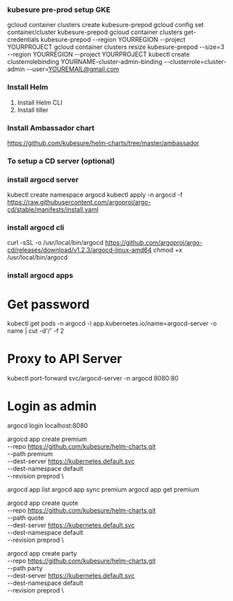 ### kubesure pre-prod setup GKE

gcloud container clusters create kubesure-prepod
gcloud config set container/cluster kubesure-prepod
gcloud container clusters get-credentials kubesure-prepod --region YOURREGION --project YOURPROJECT
gcloud container clusters resize kubesure-prepod --size=3 --region YOURREGION --project YOURPROJECT
kubectl create clusterrolebinding YOURNAME-cluster-admin-binding --clusterrole=cluster-admin --user=YOUREMAIL@gmail.com

### Install Helm 

1. Install Helm CLI
2. Install tiller 
  
### Install Ambassador chart

https://github.com/kubesure/helm-charts/tree/master/ambassador
  
### To setup a CD server (optional) 
   
### install argocd server 

kubectl create namespace argocd
kubectl apply -n argocd -f https://raw.githubusercontent.com/argoproj/argo-cd/stable/manifests/install.yaml

### install argocd cli

curl -sSL -o /usr/local/bin/argocd https://github.com/argoproj/argo-cd/releases/download/v1.2.3/argocd-linux-amd64
chmod +x /usr/local/bin/argocd

### install argocd apps

# Get password
kubectl get pods -n argocd -l app.kubernetes.io/name=argocd-server -o name | cut -d'/' -f 2
# Proxy to API Server
kubectl port-forward svc/argocd-server -n argocd 8080:80
# Login as admin 
argocd login localhost:8080

argocd app create premium \
  --repo https://github.com/kubesure/helm-charts.git \
  --path premium \
  --dest-server https://kubernetes.default.svc \
  --dest-namespace default \
  --revision preprod \

argocd app list
argocd app sync premium
argocd app get premium   

argocd app create quote \
  --repo https://github.com/kubesure/helm-charts.git \
  --path quote \
  --dest-server https://kubernetes.default.svc \
  --dest-namespace default \
  --revision preprod \

argocd app create party \
  --repo https://github.com/kubesure/helm-charts.git \
  --path party \
  --dest-server https://kubernetes.default.svc \
  --dest-namespace default \
  --revision preprod \    

  

  




 